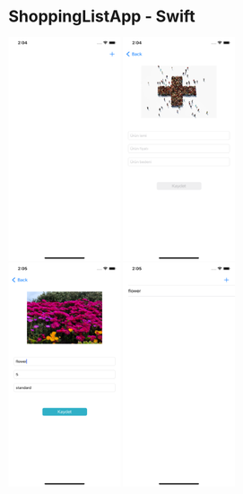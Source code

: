
# ShoppingListApp - Swift

<p float="left">
<img src="screenshot1.png" width="200" height="400">
<img src="screenshot2.png" width="200" height="400">
<img src="screenshot3.png" width="200" height="400">
<img src="screenshot4.png" width="200" height="400">
</p>
